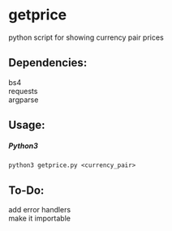 # getprice
python script for showing currency pair prices

## Dependencies:
bs4  
requests  
argparse  

## Usage:
##### Python3
```
python3 getprice.py <currency_pair>
```
## To-Do:
add error handlers  
make it importable  